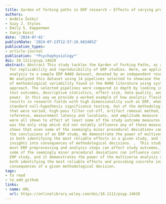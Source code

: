 ```yaml
---
title: Garden of forking paths in ERP research – Effects of varying pre-processing and analysis steps in an N400 experiment
authors:
- Anđela Šoškić
- Suzy J. Styles
- Emily S. Kappenman
- Vanja Ković
date: '2024-07-01'
publishDate: '2024-07-23T12:57:18.682485Z'
publication_types:
- article-journal
publication: '*Psychophysiology*'
doi: 10.1111/psyp.14628
abstract: Abstract This study tackles the Garden of Forking Paths, as a challenge
  for replicability and reproducibility of ERP studies. Here, we applied a multiverse
  analysis to a sample ERP N400 dataset, donated by an independent research team.
  We analyzed this dataset using 14 pipelines selected to showcase the full range
  of methodological variability found in the N400 literature using systematic review
  approach. The selected pipelines were compared in depth by looking into statistical
  test outcomes, descriptive statistics, effect size, data quality, and statistical
  power. In this way we provide a worked example of how analytic flexibility can impact
  results in research fields with high dimensionality such as ERP, when analyzed using
  standard null‐hypothesis significance testing. Out of the methodological decisions
  that were varied, high‐pass filter cut‐off, artifact removal method, baseline duration,
  reference, measurement latency and locations, and amplitude measure (peak vs. mean)
  were all shown to affect at least some of the study outcome measures. Low‐pass filtering
  was the only step which did not notably influence any of these measures. This study
  shows that even some of the seemingly minor procedural deviations can influence
  the conclusions of an ERP study. We demonstrate the power of multiverse analysis
  in both identifying the most reliable effects in a given study, and for providing
  insights into consequences of methodological decisions. ,  This study shows that
  most ERP preprocessing and analysis steps can affect study outcomes, and that even
  some of the seemingly minor procedural deviations can influence conclusions of an
  ERP study, and it demonstrates the power of the multiverse analysis approach in
  both identifying the most reliable effects and providing concrete insights into
  consequences of a given methodological decision.
tags:
- to read
- to_add_github
links:
- name: URL
  url: https://onlinelibrary.wiley.com/doi/10.1111/psyp.14628
---
```


